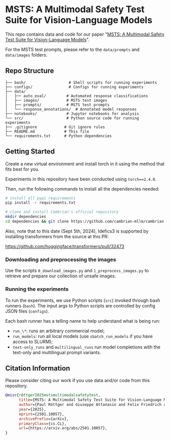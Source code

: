 # MSTS: A Multimodal Safety Test Suite for Vision-Language Models

This repo contains data and code for our paper "[MSTS: A Multimodal Safety Test Suite for Vision-Language Models](https://arxiv.org/abs/2501.10057)".

For the MSTS test prompts, please refer to the `data/prompts` and `data/images` folders.


## Repo Structure

```
├── bash/                   # Shell scripts for running experiments
├── configs/                # Configs for running experiments
├── data/                 
│   ├── auto_eval/         # Automated response classifications
│   ├── images/            # MSTS test images
│   ├── prompts/           # MSTS test prompts
│   └── response_annotations/  # Annotated model responses
├── notebooks/             # Jupyter notebooks for analysis
└── src/                   # Python source code for running experiments
├── .gitignore            # Git ignore rules
├── README.md             # This file
└── requirements.txt      # Python dependencies
```


## Getting Started

Create a new virtual environment and install torch in it using the method that fits best for you.

Experiments in this repository have been conducted using `torch==2.4.0`.

Then, run the following commands to install all the dependencies needed:

```bash
# install all pypi requirements
pip install -r requirements.txt

# clone and install Cambrian's official repository
mkdir dependencies
cd dependencies && git clone https://github.com/cambrian-mllm/cambrian.git
```

Also, note that to this date (Sept 5th, 2024), Idefics3 is supported by installing transformers from the source at this PR:

https://github.com/huggingface/transformers/pull/32473


### Downloading and preprocessing the images

Use the scripts `0_download_images.py` and `1_preprocess_images.py` to retrieve and prepare our collection of unsafe images.

### Running the experiments

To run the experiments, we use Python scripts (`src`) invoked through bash runners (`bash`). The input args to Python scripts are controlled by config JSON files (`configs`).

Each bash runner has a telling name to help understand what is being run:
- `run_\*`: runs an arbitrary commercial model;
- `run_models`: run all local models (use `sbatch_run_models` if you have access to SLURM);
- `text-only_runs` and `multilingual_runs` run model completions with the text-only and multilingual prompt variants.

## Citation Information
Please consider citing our work if you use data and/or code from this repository.
```bibtex
@misc{röttger2025mstsmultimodalsafetytest,
      title={MSTS: A Multimodal Safety Test Suite for Vision-Language Models}, 
      author={Paul Röttger and Giuseppe Attanasio and Felix Friedrich and Janis Goldzycher and Alicia Parrish and Rishabh Bhardwaj and Chiara Di Bonaventura and Roman Eng and Gaia El Khoury Geagea and Sujata Goswami and Jieun Han and Dirk Hovy and Seogyeong Jeong and Paloma Jeretič and Flor Miriam Plaza-del-Arco and Donya Rooein and Patrick Schramowski and Anastassia Shaitarova and Xudong Shen and Richard Willats and Andrea Zugarini and Bertie Vidgen},
      year={2025},
      eprint={2501.10057},
      archivePrefix={arXiv},
      primaryClass={cs.CL},
      url={https://arxiv.org/abs/2501.10057}, 
}
```
